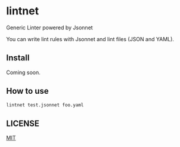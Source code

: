 # lintnet

Generic Linter powered by Jsonnet

You can write lint rules with Jsonnet and lint files (JSON and YAML).

## Install

Coming soon.

## How to use

```sh
lintnet test.jsonnet foo.yaml
```

## LICENSE

[MIT](LICENSE)

